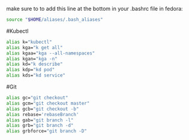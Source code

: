 make sure to to add this line at the bottom in your .bashrc file in fedora:
```bash
source "$HOME/aliases/.bash_aliases"
```

#Kubectl
```bash
alias k="kubectl"
alias kga="k get all"
alias kgaa="kga --all-namespaces"
alias kgan="kga -n"
alias kd="k describe"
alias kdp="kd pod"
alias kds="kd service"
```



#Git
```bash
alias gc="git checkout"
alias gcm="git checkout master"
alias gcb="git checkout -b"
alias rebase='rebaseBranch'
alias gab="git branch -l"
alias grb="git branch -d"
alias grbforce="git branch -D"
```
